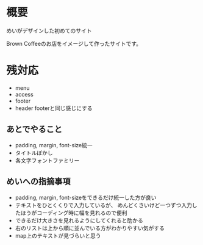# 概要
めいがデザインした初めてのサイト

Brown Coffeeのお店をイメージして作ったサイトです。

# 残対応
- menu
- access
- footer
- header footerと同じ感じにする

## あとでやること
- padding, margin, font-size統一
- タイトルぼかし
- 各文字フォントファミリー


## めいへの指摘事項
- padding, margin, font-sizeをできるだけ統一した方が良い
- テキストをひとくくりで入力しているが、
めんどくさいけど一つずつ入力したほうがコーディング時に幅を見れるので便利
- できるだけ大きさを見れるようにしてくれると助かる
- 右のリストは上から順に並んでいる方がわかりやすい気がする
- map上のテキストが見づらいと思う
